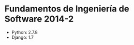 


Fundamentos de Ingeniería de Software 2014-2
============================================

* Python: 2.7.8
* Django: 1.7
